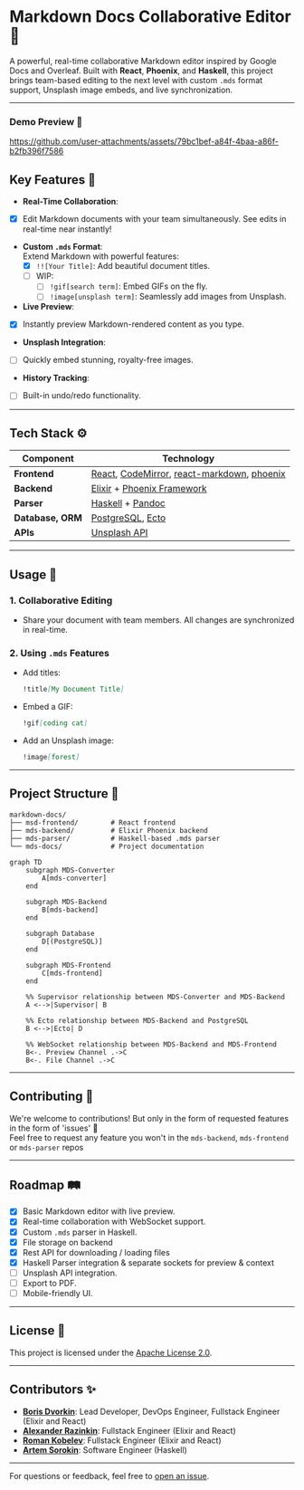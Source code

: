 # **Markdown Docs Collaborative Editor** 🚀

A powerful, real-time collaborative Markdown editor inspired by Google Docs and Overleaf. Built with **React**, **Phoenix**, and **Haskell**, this project brings team-based editing to the next level with custom `.mds` format support, Unsplash image embeds, and live synchronization.

---

### **Demo Preview** 🎥

https://github.com/user-attachments/assets/79bc1bef-a84f-4baa-a86f-b2fb396f7586



## **Key Features** 🌟

- **Real-Time Collaboration**:  
- [x] Edit Markdown documents with your team simultaneously. See edits in real-time near instantly!

- **Custom `.mds` Format**:  
  Extend Markdown with powerful features:
  - [x] `!![Your Title]`: Add beautiful document titles.  
  - [ ] WIP:
    - [ ] `!gif[search term]`: Embed GIFs on the fly.  
    - [ ] `!image[unsplash term]`: Seamlessly add images from Unsplash.  

- **Live Preview**:  
- [x] Instantly preview Markdown-rendered content as you type.

- **Unsplash Integration**:  
- [ ] Quickly embed stunning, royalty-free images.

- **History Tracking**:  
- [ ] Built-in undo/redo functionality.

---

## **Tech Stack** ⚙️

| **Component**   | **Technology**                           |
|------------------|------------------------------------------|
| **Frontend**     | [React](https://reactjs.org/), [CodeMirror](https://codemirror.net/), [react-markdown](https://github.com/remarkjs/react-markdown), [phoenix](https://www.npmjs.com/package/phoenix) |
| **Backend**      | [Elixir](https://elixir-lang.org/) + [Phoenix Framework](https://www.phoenixframework.org/) |
| **Parser**       | [Haskell](https://www.haskell.org/) + [Pandoc](https://pandoc.org/) |
| **Database, ORM**     | [PostgreSQL](https://www.postgresql.org/), [Ecto](https://github.com/elixir-ecto/ecto)                              |
| **APIs**         | [Unsplash API](https://unsplash.com/developers) |

---

## **Usage** 📖

### 1. **Collaborative Editing**
- Share your document with team members. All changes are synchronized in real-time.

### 2. **Using `.mds` Features**
- Add titles:
  ```markdown
  !title[My Document Title]
  ```
- Embed a GIF:
  ```markdown
  !gif[coding cat]
  ```
- Add an Unsplash image:
  ```markdown
  !image[forest]
  ```

---

## **Project Structure** 📂

```plaintext
markdown-docs/
├── msd-frontend/        # React frontend
├── mds-backend/         # Elixir Phoenix backend
├── mds-parser/          # Haskell-based .mds parser
└── mds-docs/            # Project documentation
```

```mermaid
graph TD
    subgraph MDS-Converter
        A[mds-converter]
    end

    subgraph MDS-Backend
        B[mds-backend]
    end

    subgraph Database
        D[(PostgreSQL)]
    end

    subgraph MDS-Frontend
        C[mds-frontend]
    end

    %% Supervisor relationship between MDS-Converter and MDS-Backend
    A <-->|Supervisor| B

    %% Ecto relationship between MDS-Backend and PostgreSQL
    B <-->|Ecto| D

    %% WebSocket relationship between MDS-Backend and MDS-Frontend
    B<-. Preview Channel .->C
    B<-. File Channel .->C
```

---

## **Contributing** 🤝

We're welcome to contributions! But only in the form of requested features in the form of 'issues' 👼  
Feel free to request any feature you won't in the `mds-backend`, `mds-frontend` or `mds-parser` repos

---

## **Roadmap** 🛤️

- [x] Basic Markdown editor with live preview.  
- [x] Real-time collaboration with WebSocket support.  
- [x] Custom `.mds` parser in Haskell.
- [x] File storage on backend
- [x] Rest API for downloading / loading files
- [x] Haskell Parser integration & separate sockets for preview & context 
- [ ] Unsplash API integration.  
- [ ] Export to PDF.
- [ ] Mobile-friendly UI.  

---

## **License** 📜

This project is licensed under the [Apache License 2.0](LICENSE).  

---

## **Contributors** ✨

- **[Boris Dvorkin](https://github.com/worthant)**: Lead Developer, DevOps Engineer, Fullstack Engineer (Elixir and React)  
- **[Alexander Razinkin](https://github.com/DecafMangoITMO)**: Fullstack Engineer (Elixir and React)  
- **[Roman Kobelev](https://github.com/Romariok)**: Fullstack Engineer (Elixir and React)  
- **[Artem Sorokin](https://github.com/ta4ilka69)**: Software Engineer (Haskell)

---

For questions or feedback, feel free to [open an issue](https://github.com/Imtjl/markdown-docs/issues).  
